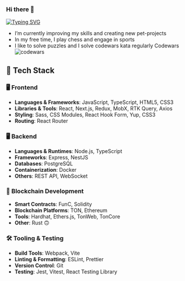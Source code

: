 ### Hi there 👋

[![Typing SVG](https://readme-typing-svg.herokuapp.com?font=Fira+Code&pause=1000&color=F70C0C&background=1CFF9700&width=435&lines=I'm+a+Frontend+Developer;I'm+a+Smart+contract+developer;I'm+a++Security+Software+Developer)](https://git.io/typing-svg)

- I’m currently improving my skills and creating new pet-projects
- In my free time, I play chess and engage in sports
- I like to solve puzzles and I solve codewars kata regularly Codewars ![codewars](https://www.codewars.com/users/0IceMeat0/badges/small)

## 🧠 Tech Stack

### 🖥️ Frontend
- **Languages & Frameworks**: JavaScript, TypeScript, HTML5, CSS3
- **Libraries & Tools**: React, Next.js, Redux, MobX, RTK Query, Axios
- **Styling**: Sass, CSS Modules, React Hook Form, Yup, CSS3
- **Routing**: React Router

### 🖥️ Backend

- **Languages & Runtimes**: Node.js, TypeScript
- **Frameworks**: Express, NestJS
- **Databases**: PostgreSQL
- **Containerization**: Docker
- **Others**: REST API, WebSocket

### 🔗 Blockchain Development

- **Smart Contracts**: FunC, Solidity
- **Blockchain Platforms**: TON, Ethereum
- **Tools**: Hardhat, Ethers.js, TonWeb, TonCore
- **Other**: Rust 🙃

### 🛠️ Tooling & Testing
- **Build Tools**: Webpack, Vite
- **Linting & Formatting**: ESLint, Prettier
- **Version Control**: Git
- **Testing**: Jest, Vitest, React Testing Library
<!--
**0IceMeat0/0IceMeat0** is a ✨ _special_ ✨ repository because its `README.md` (this file) appears on your GitHub profile.

Here are some ideas to get you started:

- 🔭 I’m currently working on ...
- 🌱 I’m currently learning ...
- 👯 I’m looking to collaborate on ...
- 🤔 I’m looking for help with ...
- 💬 Ask me about ...
- 📫 How to reach me: ...
- 😄 Pronouns: ...
- ⚡ Fun fact: ...
-->
